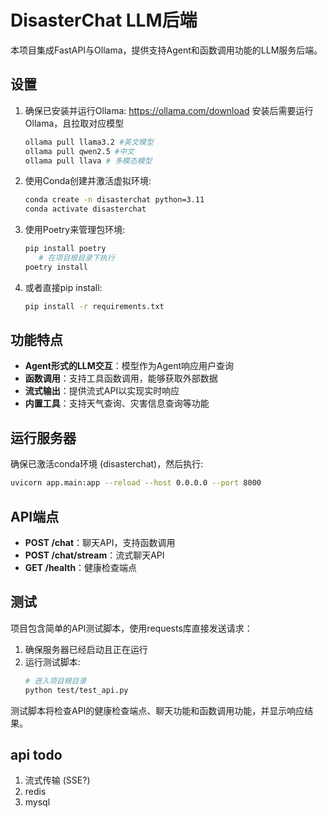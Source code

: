 # DisasterChat LLM后端

本项目集成FastAPI与Ollama，提供支持Agent和函数调用功能的LLM服务后端。

## 设置

1. 确保已安装并运行Ollama:
    https://ollama.com/download
    安装后需要运行Ollama，且拉取对应模型

    ```bash
    ollama pull llama3.2 #英文模型
    ollama pull qwen2.5 #中文
    ollama pull llava # 多模态模型
    ```

2. 使用Conda创建并激活虚拟环境:
   ```bash
   conda create -n disasterchat python=3.11
   conda activate disasterchat
   ```

3. 使用Poetry来管理包环境:
   ```bash
   pip install poetry
      # 在项目根目录下执行
   poetry install
   ```

4. 或者直接pip install:
   ```bash
   pip install -r requirements.txt
   ```

## 功能特点

- **Agent形式的LLM交互**：模型作为Agent响应用户查询
- **函数调用**：支持工具函数调用，能够获取外部数据
- **流式输出**：提供流式API以实现实时响应
- **内置工具**：支持天气查询、灾害信息查询等功能

## 运行服务器

确保已激活conda环境 (disasterchat)，然后执行:
```bash
uvicorn app.main:app --reload --host 0.0.0.0 --port 8000
```

## API端点

- **POST /chat**：聊天API，支持函数调用
- **POST /chat/stream**：流式聊天API
- **GET /health**：健康检查端点

## 测试

项目包含简单的API测试脚本，使用requests库直接发送请求：

1. 确保服务器已经启动且正在运行
2. 运行测试脚本:
   ```bash
   # 进入项目根目录
   python test/test_api.py
   ```

测试脚本将检查API的健康检查端点、聊天功能和函数调用功能，并显示响应结果。


## api todo

1. 流式传输 (SSE?)
2. redis
3. mysql

